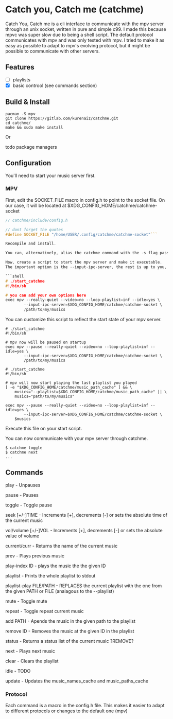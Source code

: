 # Catch you, Catch me (catchme)

Catch You, Catch me is a cli interface to communicate with the mpv server
through an unix socket, written in pure and simple c99. I made this because
mpvc was super slow due to being a shell script.
The default protocol communicates with mpv and was only tested with mpv.
I tried to make it as easy as possible to adapt to mpv's evolving protocol,
but it might be possible to communicate with other servers.

## Features

- [ ] playlists
- [X] basic controol (see commands section)

## Build & Install

```shell
pacman -S mpv
git clone https://gitlab.com/kurenaiz/catchme.git
cd catchme/
make && sudo make install
```

Or

todo package managers

## Configuration

You'll need to start your music server first.

### MPV

First, edit the SOCKET_FILE macro in config.h to point to the socket file. On our case, it will be located
at $XDG_CONFIG_HOME/catchme/catchme-socket

```c
// catchme/include/config.h

// dont forget the quotes
#define SOCKET_FILE "/home/USER/.config/catchme/catchme-socket"```

Recompile and install.

You can, alternatively, alias the catchme command with the -s flag passing the path to the socket.

Now, create a script to start the mpv server and make it executable.
The important option is the --input-ipc-server, the rest is up to you, some recommended ones:

```shell
# ./start_catchme
#!/bin/sh

# you can add your own options here
exec mpv --really-quiet --video=no --loop-playlist=inf --idle=yes \
        --input-ipc-server=$XDG_CONFIG_HOME/catchme/catchme-socket \
        /path/to/my/musics
```
You can customize this script to reflect the start state of your mpv server.

```shell
# ./start_catchme
#!/bin/sh

# mpv now will be paused on startup
exec mpv --pause --really-quiet --video=no --loop-playlist=inf --idle=yes \
        --input-ipc-server=$XDG_CONFIG_HOME/catchme/catchme-socket \
        /path/to/my/musics
```

```shell
# ./start_catchme
#!/bin/sh

# mpv will now start playing the last playlist you played
[ -e "$XDG_CONFIG_HOME/catchme/music_path_cache" ] && \
	musics="--playlist=$XDG_CONFIG_HOME/catchme/music_path_cache" || \
	musics="path/to/my/musics"

exec mpv --pause --really-quiet --video=no --loop-playlist=inf --idle=yes \
        --input-ipc-server=$XDG_CONFIG_HOME/catchme/catchme-socket \
	$musics
```

Execute this file on your start script.

You can now communicate with your mpv server through catchme.

```shell
$ catchme toggle
$ catchme next
...
```

## Commands
play - Unpauses

pause - Pauses

toggle - Toggle pause

seek [+/-]TIME - Increments [+], decrements [-] or sets the absolute time of the current music

vol/volume [+/-]VOL - Increments [+], decrements [-] or sets the absolute value of volume

current/curr - Returns the name of the current music

prev - Plays previous music

play-index ID - plays the music the the given ID

playlist - Prints the whole playlist to stdout

playlist-play FILE/PATH - REPLACES the current playlist with the one from the given PATH or FILE (analagous to the --playlist)

mute - Toggle mute

repeat - Toggle repeat current music

add PATH - Apends the music in the given path to the playlist

remove ID - Removes the music at the given ID in the playlist

status - Returns a status list of the current music ?REMOVE?

next - Plays next music

clear - Clears the playlist

idle - TODO

update - Updates the music_names_cache and music_paths_cache


### Protocol

Each command is a macro in the config.h file. This makes it easier
to adapt to different protocols or changes to the default one (mpv)
